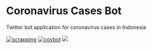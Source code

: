 # Coronavirus Cases Bot

Twitter bot application for coronavirus cases in Indonesia 

[![scrapping](https://github.com/sta562/covid-bot/actions/workflows/scrape.yml/badge.svg)](https://github.com/sta562/covid-bot/actions/workflows/scrape.yml) [![covbot](https://github.com/sta562/covid-bot/actions/workflows/covbot.yml/badge.svg)](https://github.com/sta562/covid-bot/actions/workflows/covbot.yml) [![](https://img.shields.io/badge/Twitter-@alfabot562-white?style=flat&labelColor=blue&logo=Twitter&logoColor=white)](https://twitter.com/alfabot562)